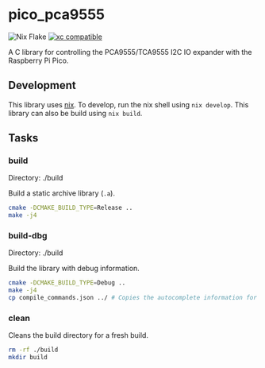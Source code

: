 # pico_pca9555

![Nix Flake](https://img.shields.io/badge/NIX%20FLAKE-5277C3.svg?logo=NixOS&logoColor=white) [![xc compatible](https://xcfile.dev/badge.svg)](https://xcfile.dev)

A C library for controlling the PCA9555/TCA9555 I2C IO expander with the Raspberry Pi Pico.

## Development

This library uses [nix](https://nixos.org).
To develop, run the nix shell using `nix develop`. This library can also be build using `nix build`.

## Tasks

### build
Directory: ./build

Build a static archive library (`.a`).

```bash
cmake -DCMAKE_BUILD_TYPE=Release ..
make -j4
```

### build-dbg
Directory: ./build

Build the library with debug information.

```bash
cmake -DCMAKE_BUILD_TYPE=Debug .. 
make -j4
cp compile_commands.json ../ # Copies the autocomplete information for ccls.
```

### clean
Cleans the build directory for a fresh build.

```bash
rm -rf ./build
mkdir build
```
